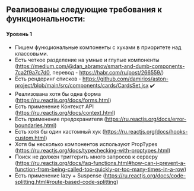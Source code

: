 

## Реализованы следующие требования к функциональности:
#### Уровень 1
* Пишем функциональные компоненты c хуками в приоритете над классовыми.
* Есть четкое разделение на умные и глупые компоненты (https://medium.com/@dan_abramov/smart-and-dumb-components-7ca2f9a7c7d0, перевод - https://habr.com/ru/post/266559/)
* Есть рендеринг списков - https://github.com/damirios/aston-project/blob/main/src/components/cards/CardsSet.jsx :heavy_check_mark:
* Реализована хотя бы одна форма (https://ru.reactjs.org/docs/forms.html)
* Есть применение Контекст API (https://ru.reactjs.org/docs/context.html)
* Есть применение предохранителя (https://ru.reactjs.org/docs/error-boundaries.html)
* Есть хотя бы один кастомный хук (https://ru.reactjs.org/docs/hooks-custom.html)
* Хотя бы несколько компонентов используют PropTypes (https://ru.reactjs.org/docs/typechecking-with-proptypes.html)
* Поиск не должен триггерить много запросов к серверу (https://ru.reactjs.org/docs/faq-functions.html#how-can-i-prevent-a-function-from-being-called-too-quickly-or-too-many-times-in-a-row)
* Есть применение lazy + Suspense (https://ru.reactjs.org/docs/code-splitting.html#route-based-code-splitting)
